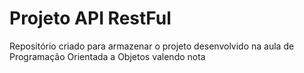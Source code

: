 # Projeto API RestFul
 Repositório criado para armazenar o projeto desenvolvido na aula de Programação Orientada a Objetos valendo nota
